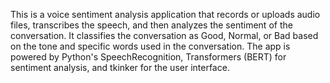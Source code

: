 
This is a voice sentiment analysis application that records or uploads audio files, transcribes the speech, and then analyzes the sentiment of the conversation. It classifies the conversation as Good, Normal, or Bad based on the tone and specific words used in the conversation.
The app is powered by Python's SpeechRecognition, Transformers (BERT) for sentiment analysis, and tkinker for the user interface.